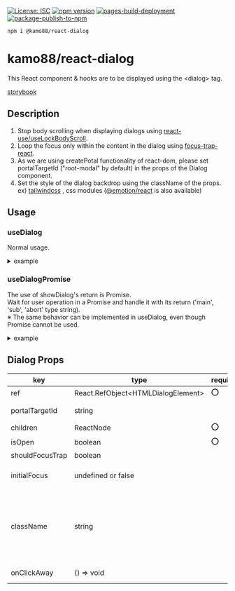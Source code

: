 [![License: ISC](https://img.shields.io/badge/License-ISC-blue.svg)](https://opensource.org/licenses/ISC)
[![npm version](https://badge.fury.io/js/@kamo88%2Freact-dialog.svg)](https://badge.fury.io/js/@kamo88%2Freact-dialog)
[![pages-build-deployment](https://github.com/kamo88/react-dialog/actions/workflows/pages/pages-build-deployment/badge.svg?branch=main)](https://github.com/kamo88/react-dialog/actions/workflows/pages/pages-build-deployment)
[![package-publish-to-npm](https://github.com/kamo88/react-dialog/actions/workflows/publish.yml/badge.svg?branch=main)](https://github.com/kamo88/react-dialog/actions/workflows/publish.yml)

```
npm i @kamo88/react-dialog
```

# kamo88/react-dialog

This React component & hooks are to be displayed using the \<dialog\> tag.

[storybook](https://kamo88.github.io/react-dialog/)

## Description

1. Stop body scrolling when displaying dialogs using [react-use/useLockBodyScroll](https://github.com/streamich/react-use/blob/master/docs/useLockBodyScroll.md).
2. Loop the focus only within the content in the dialog using [focus-trap-react](https://github.com/focus-trap/focus-trap-react#readme).
3. As we are using createPotal functionality of react-dom, please set portalTargetId ("root-modal" by default) in the props of the Dialog component.
4. Set the style of the dialog backdrop using the className of the props. ex) [tailwindcss](https://tailwindcss.com/) , css modules ([@emotion/react](https://www.npmjs.com/package/@emotion/react) is also available)

## Usage

### useDialog

Normal usage.

<details>

<summary>example</summary>

```tsx
import { Dialog, useDialog } from '@kamo88/react-dialog';

const ShowDialogComponent = () => {
  const { ref, isOpen, showDialog, closeDialog } = useDialog();

  return (
    <>
      <button type="button" onClick={showDialog}>
        showDialog
      </button>
      <Dialog ref={ref} isOpen={isOpen} onClickAway={closeDialog}>
        <div>
          <div>header</div>
          <div>main</div>
          <div>
            footer
            <button type="button" onClick={closeDialog}>
              closeDialog
            </button>
          </div>
        </div>
      </Dialog>
    </>
  );
};
```

</details>

### useDialogPromise

The use of showDialog's return is Promise.<br>
Wait for user operation in a Promise and handle it with its return ('main', 'sub', 'abort' type string).<br>
※ The same behavior can be implemented in useDialog, even though Promise cannot be used.

<details>

<summary>example</summary>

```tsx
import { useCallback } from 'react';
import { Dialog, useDialogPromise, DialogResponse } from '@kamo88/react-dialog';

const ShowPromiseDialogComponent = () => {
  const {
    ref,
    isOpen,
    showDialog,
    closeDialogMain,
    closeDialogSub,
    closeDialogAbort,
  } = useDialogPromise();

  const handleShowDialog = useCallback(async () => {
    const dialogRes = await showDialog();

    if (dialogRes === DialogResponse.main) {
      // main processing ex) primary button\`s action
      return;
    }

    if (dialogRes === DialogResponse.sub) {
      // sub processing ex) secondary button\`s action
      return;
    }

    if (dialogRes === DialogResponse.abort) {
      // abort processing ex) click away\`s action & Dialog\`s unmount
    }
  }, [showDialog]);

  return (
    <>
      <button type="button" onClick={handleShowDialog}>
        showDialog
      </button>
      <Dialog ref={ref} isOpen={isOpen} onClickAway={closeDialogAbort}>
        <div>
          <div>header</div>
          <div>main</div>
          <div>
            footer
            <button type="button" onClick={closeDialogMain}>
              closeDialog main
            </button>
            <button type="button" onClick={closeDialogSub}>
              closeDialog sub
            </button>
          </div>
        </div>
      </Dialog>
    </>
  );
};
```

</details>

## Dialog Props

| key             | type                                 | required | default    | description                                                                                                                                             |
| --------------- | ------------------------------------ | -------- | ---------- | ------------------------------------------------------------------------------------------------------------------------------------------------------- |
| ref             | React.RefObject\<HTMLDialogElement\> | ⭕       |            | dialog ref                                                                                                                                              |
| portalTargetId  | string                               |          | root-modal | ReactDom.createPortal\`s target element id                                                                                                              |
| children        | ReactNode                            | ⭕       |            | dialog contents                                                                                                                                         |
| isOpen          | boolean                              | ⭕       |            | dialog open state                                                                                                                                       |
| shouldFocusTrap | boolean                              |          | true       |                                                                                                                                                         |
| initialFocus    | undefined or false                   |          | undefined  | This is based on the [focus-trap-react](https://github.com/focus-trap/focus-trap-react#readme) property.                                                |
| className       | string                               |          |            | This is \<dialog\> element\`s className.<br> Please use CSS framework. ex) tailwindcss. <br> As a side note, you can also use css props (@emotion/css). |
| onClickAway     | () => void                           |          |            | Event when backdrop in Dialog is clicked.                                                                                                               |
